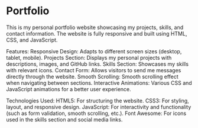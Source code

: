 # Portfolio
This is my personal portfolio website showcasing my projects, skills, and contact information. The website is fully responsive and built using HTML, CSS, and JavaScript.

Features:
Responsive Design: Adapts to different screen sizes (desktop, tablet, mobile).
Projects Section: Displays my personal projects with descriptions, images, and GitHub links.
Skills Section: Showcases my skills with relevant icons.
Contact Form: Allows visitors to send me messages directly through the website.
Smooth Scrolling: Smooth scrolling effect when navigating between sections.
Interactive Animations: Various CSS and JavaScript animations for a better user experience.

Technologies Used:
HTML5: For structuring the website.
CSS3: For styling, layout, and responsive design.
JavaScript: For interactivity and functionality (such as form validation, smooth scrolling, etc.).
Font Awesome: For icons used in the skills section and social media links.



